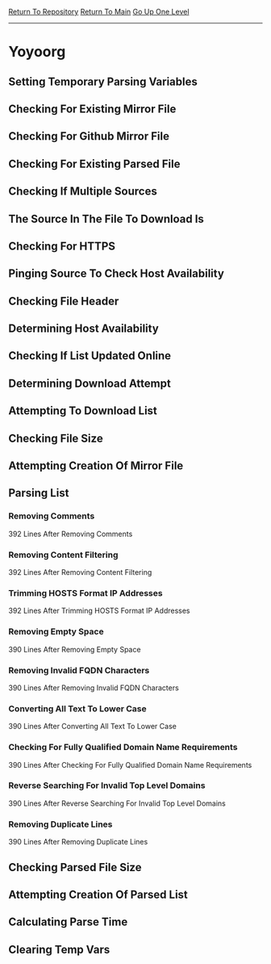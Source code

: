 [Return To Repository](https://github.com/deathbybandaid/piholeparser/)
[Return To Main](https://github.com/deathbybandaid/piholeparser/blob/master/RecentRunLogs/Mainlog.md)
[Go Up One Level](https://github.com/deathbybandaid/piholeparser/blob/master/RecentRunLogs/TopLevelScripts/30-Processing-External-Blacklists.md)
____________________________________
# Yoyoorg
## Setting Temporary Parsing Variables
## Checking For Existing Mirror File
## Checking For Github Mirror File
## Checking For Existing Parsed File
## Checking If Multiple Sources
## The Source In The File To Download Is
## Checking For HTTPS
## Pinging Source To Check Host Availability
## Checking File Header
## Determining Host Availability
## Checking If List Updated Online
## Determining Download Attempt
## Attempting To Download List
## Checking File Size
## Attempting Creation Of Mirror File
## Parsing List
### Removing Comments
392 Lines After Removing Comments
### Removing Content Filtering
392 Lines After Removing Content Filtering
### Trimming HOSTS Format IP Addresses
392 Lines After Trimming HOSTS Format IP Addresses
### Removing Empty Space
390 Lines After Removing Empty Space
### Removing Invalid FQDN Characters
390 Lines After Removing Invalid FQDN Characters
### Converting All Text To Lower Case
390 Lines After Converting All Text To Lower Case
### Checking For Fully Qualified Domain Name Requirements
390 Lines After Checking For Fully Qualified Domain Name Requirements
### Reverse Searching For Invalid Top Level Domains
390 Lines After Reverse Searching For Invalid Top Level Domains
### Removing Duplicate Lines
390 Lines After Removing Duplicate Lines
## Checking Parsed File Size
## Attempting Creation Of Parsed List
## Calculating Parse Time
## Clearing Temp Vars
